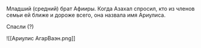 Младший (средний) брат Афииры.
Когда Азахал спросил, кто из членов семьи ей ближе и дороже всего, она назвала имя Ариулиса.

Спасли (?)

![[Ариулис АгарВаэн.png]]